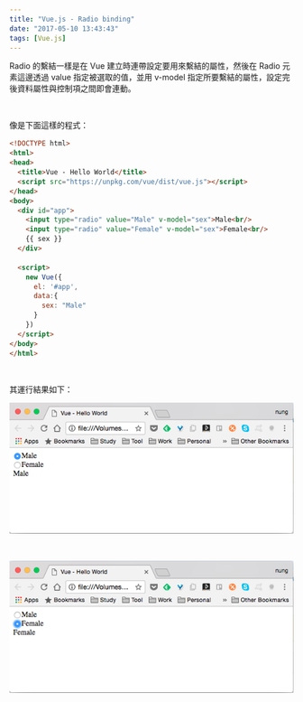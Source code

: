 ```yaml
---
title: "Vue.js - Radio binding"
date: "2017-05-10 13:43:43"
tags: [Vue.js]
---
```



Radio 的繫結一樣是在 Vue 建立時連帶設定要用來繫結的屬性，然後在 Radio 元素這邊透過 value 指定被選取的值，並用 v-model 指定所要繫結的屬性，設定完後資料屬性與控制項之間即會連動。

<!-- More -->

<br/>


像是下面這樣的程式：

```html
<!DOCTYPE html>
<html>
<head>
  <title>Vue - Hello World</title>
  <script src="https://unpkg.com/vue/dist/vue.js"></script>
</head>
<body>
  <div id="app">
    <input type="radio" value="Male" v-model="sex">Male<br/>
    <input type="radio" value="Female" v-model="sex">Female<br/>
    {{ sex }}
  </div>

  <script>
    new Vue({
      el: '#app',
      data:{
        sex: "Male"
      }      
    })
  </script>
</body>
</html>
```

<br/>


其運行結果如下：  

![1.png](1.png)

<br/>


![2.png](2.png)

<br/>
